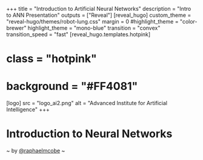 +++
title = "Introduction to Artificial Neural Networks"
description = "Intro to ANN Presentation"
outputs = ["Reveal"]
[reveal_hugo]
custom_theme = "reveal-hugo/themes/robot-lung.css"
margin = 0
#highlight_theme = "color-brewer"
highlight_theme = "mono-blue"
transition = "convex"
transition_speed = "fast"
[reveal_hugo.templates.hotpink]
# class = "hotpink"
# background = "#FF4081"
[logo]
src = "logo_ai2.png"
alt = "Advanced Institute for Artificial Intelligence"
+++

# Introduction to Neural Networks 

~ by [@raphaelmcobe](mailto:raphael.cobe@advancedinstitute.ai) ~

